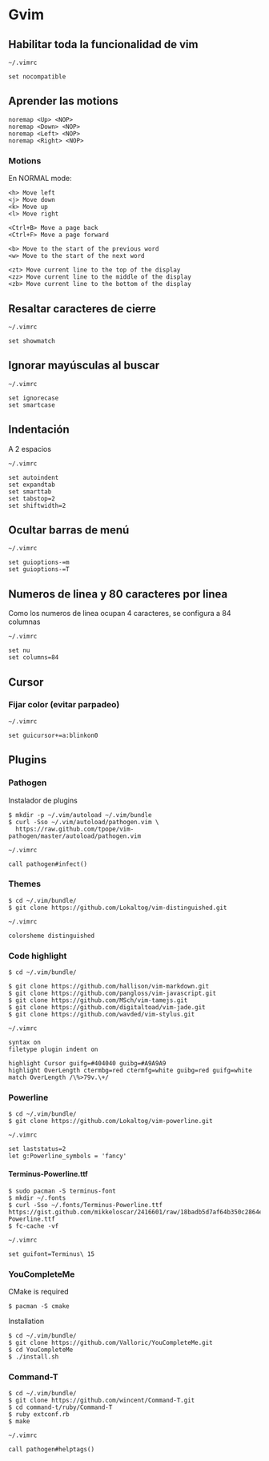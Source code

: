 # Gvim

## Habilitar toda la funcionalidad de vim

`~/.vimrc`

    set nocompatible

## Aprender las motions

    noremap <Up> <NOP>
    noremap <Down> <NOP>
    noremap <Left> <NOP>
    noremap <Right> <NOP>

### Motions

En NORMAL mode:

    <h> Move left
    <j> Move down
    <k> Move up
    <l> Move right

    <Ctrl+B> Move a page back
    <Ctrl+F> Move a page forward

    <b> Move to the start of the previous word
    <w> Move to the start of the next word

    <zt> Move current line to the top of the display
    <zz> Move current line to the middle of the display
    <zb> Move current line to the bottom of the display

## Resaltar caracteres de cierre

`~/.vimrc`

    set showmatch

## Ignorar mayúsculas al buscar

`~/.vimrc`

    set ignorecase
    set smartcase

## Indentación

A 2 espacios

`~/.vimrc`

    set autoindent
    set expandtab
    set smarttab
    set tabstop=2
    set shiftwidth=2

## Ocultar barras de menú

`~/.vimrc`

    set guioptions-=m
    set guioptions-=T

## Numeros de linea y 80 caracteres por linea

Como los numeros de linea ocupan 4 caracteres, se configura a 84 columnas

`~/.vimrc`

    set nu
    set columns=84

## Cursor

### Fijar color (evitar parpadeo)

`~/.vimrc`

    set guicursor+=a:blinkon0

## Plugins

### Pathogen

Instalador de plugins

    $ mkdir -p ~/.vim/autoload ~/.vim/bundle
    $ curl -Sso ~/.vim/autoload/pathogen.vim \
      https://raw.github.com/tpope/vim-pathogen/master/autoload/pathogen.vim

`~/.vimrc`

    call pathogen#infect()

### Themes

    $ cd ~/.vim/bundle/
    $ git clone https://github.com/Lokaltog/vim-distinguished.git 

`~/.vimrc`

    colorsheme distinguished

### Code highlight

    $ cd ~/.vim/bundle/

    $ git clone https://github.com/hallison/vim-markdown.git
    $ git clone https://github.com/pangloss/vim-javascript.git
    $ git clone https://github.com/MSch/vim-tamejs.git
    $ git clone https://github.com/digitaltoad/vim-jade.git
    $ git clone https://github.com/wavded/vim-stylus.git

`~/.vimrc`

    syntax on
    filetype plugin indent on

    highlight Cursor guifg=#404040 guibg=#A9A9A9
    highlight OverLength ctermbg=red ctermfg=white guibg=red guifg=white
    match OverLength /\%>79v.\+/

### Powerline

    $ cd ~/.vim/bundle/
    $ git clone https://github.com/Lokaltog/vim-powerline.git

`~/.vimrc`

    set laststatus=2
    let g:Powerline_symbols = 'fancy'

#### Terminus-Powerline.ttf

    $ sudo pacman -S terminus-font
    $ mkdir ~/.fonts
    $ curl -Sso ~/.fonts/Terminus-Powerline.ttf https://gist.github.com/mikkeloscar/2416601/raw/18badb5d7af64b350c2864e548d5bc3912dffcac/Terminus-Powerline.ttf
    $ fc-cache -vf

`~/.vimrc`

    set guifont=Terminus\ 15

### YouCompleteMe

CMake is required

    $ pacman -S cmake

Installation

    $ cd ~/.vim/bundle/
    $ git clone https://github.com/Valloric/YouCompleteMe.git
    $ cd YouCompleteMe
    $ ./install.sh

### Command-T

    $ cd ~/.vim/bundle/
    $ git clone https://github.com/wincent/Command-T.git
    $ cd command-t/ruby/Command-T
    $ ruby extconf.rb
    $ make

`~/.vimrc`

    call pathogen#helptags()
